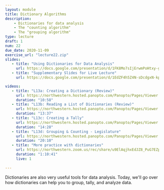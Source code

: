 ```yaml
---
layout: module
title: Dictionary Algorithms
description:
    - Dictionaries for data analysis
    - The "counting algorithm"
    - The "grouping algorithm"
type: lecture
draft: 1
num: 22
due_date: 2020-11-09
exercise_url: "lecture22.zip"
slides:
   - title: "Using Dictionaries for Data Analysis"
     url: https://docs.google.com/presentation/d/1FK8Mo7sIjErwmPoHtxy-gI7bRWl2TmxnLs-n5tn0aMM/edit?usp=sharing
   - title: "Supplementary Slides for Live Lecture"
     url: https://docs.google.com/presentation/d/1EdZF4h5Z4N-sDcdgxN-kpAFFtJT8OTeHw-YMu0c0cLI/edit?usp=sharing

videos: 
   - title: "L13a: Creating a Dictionary (Review)"
     url: https://northwestern.hosted.panopto.com/Panopto/Pages/Viewer.aspx?id=653de356-2da3-4f85-8b06-abc6012a23bc
     duration: "10:58"
   - title: "L13b: Reading a List of Dictionaries (Review)"
     url: https://northwestern.hosted.panopto.com/Panopto/Pages/Viewer.aspx?id=a893628a-bedd-431a-8005-abc6012d51d8
     duration: "13:37"
   - title: "L13c: Creating a Tally"
     url: https://northwestern.hosted.panopto.com/Panopto/Pages/Viewer.aspx?id=32981b95-8af1-4bf0-80c7-abc60135cee2
     duration: "14:28"
   - title: "L13d: Grouping & Counting - Legislature"
     url: https://northwestern.hosted.panopto.com/Panopto/Pages/Viewer.aspx?id=fef34a0b-2380-43c6-a52e-abc6013e8587
     duration: "20:10"
   - title: "More practice with dictionaries"
     url: https://northwestern.zoom.us/rec/share/u9ElAqjhxEdJZ8_PuG7EZpQGHbjrX6a81iQZ-vsEmUlL-wIgZC32xdKNRH5FdafE?startTime=1590524830000
     duration: "1:10:41"
     live: 1
    
---
```


Dictionaries are also very useful tools for data analysis. Today, we'll go over how dictionaries can help you to group, tally, and analyze data.
